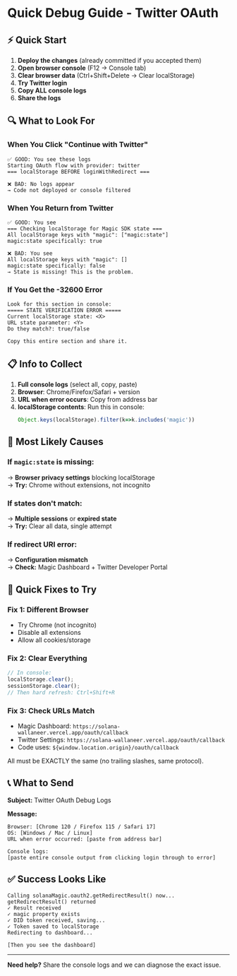 # Quick Debug Guide - Twitter OAuth

## ⚡ Quick Start

1. **Deploy the changes** (already committed if you accepted them)
2. **Open browser console** (F12 → Console tab)
3. **Clear browser data** (Ctrl+Shift+Delete → Clear localStorage)
4. **Try Twitter login**
5. **Copy ALL console logs**
6. **Share the logs**

## 🔍 What to Look For

### When You Click "Continue with Twitter"

```
✅ GOOD: You see these logs
Starting OAuth flow with provider: twitter
=== localStorage BEFORE loginWithRedirect ===

❌ BAD: No logs appear
→ Code not deployed or console filtered
```

### When You Return from Twitter

```
✅ GOOD: You see
=== Checking localStorage for Magic SDK state ===
All localStorage keys with "magic": ["magic:state"]
magic:state specifically: true

❌ BAD: You see
All localStorage keys with "magic": []
magic:state specifically: false
→ State is missing! This is the problem.
```

### If You Get the -32600 Error

```
Look for this section in console:
===== STATE VERIFICATION ERROR =====
Current localStorage state: <X>
URL state parameter: <Y>
Do they match?: true/false

Copy this entire section and share it.
```

## 📋 Info to Collect

1. **Full console logs** (select all, copy, paste)
2. **Browser**: Chrome/Firefox/Safari + version
3. **URL when error occurs**: Copy from address bar
4. **localStorage contents**: Run this in console:
   ```javascript
   Object.keys(localStorage).filter(k=>k.includes('magic'))
   ```

## 🎯 Most Likely Causes

### If `magic:state` is missing:
→ **Browser privacy settings** blocking localStorage  
→ **Try:** Chrome without extensions, not incognito

### If states don't match:
→ **Multiple sessions** or **expired state**  
→ **Try:** Clear all data, single attempt

### If redirect URI error:
→ **Configuration mismatch**  
→ **Check:** Magic Dashboard + Twitter Developer Portal

## 🚀 Quick Fixes to Try

### Fix 1: Different Browser
- Try Chrome (not incognito)
- Disable all extensions
- Allow all cookies/storage

### Fix 2: Clear Everything
```javascript
// In console:
localStorage.clear();
sessionStorage.clear();
// Then hard refresh: Ctrl+Shift+R
```

### Fix 3: Check URLs Match
- Magic Dashboard: `https://solana-wallaneer.vercel.app/oauth/callback`
- Twitter Settings: `https://solana-wallaneer.vercel.app/oauth/callback`
- Code uses: `${window.location.origin}/oauth/callback`

All must be EXACTLY the same (no trailing slashes, same protocol).

## 📞 What to Send

**Subject:** Twitter OAuth Debug Logs

**Message:**
```
Browser: [Chrome 120 / Firefox 115 / Safari 17]
OS: [Windows / Mac / Linux]
URL when error occurred: [paste from address bar]

Console logs:
[paste entire console output from clicking login through to error]
```

## ✅ Success Looks Like

```
Calling solanaMagic.oauth2.getRedirectResult() now...
getRedirectResult() returned
✓ Result received
✓ magic property exists
✓ DID token received, saving...
✓ Token saved to localStorage
Redirecting to dashboard...

[Then you see the dashboard]
```

---

**Need help?** Share the console logs and we can diagnose the exact issue.

